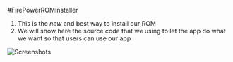 
#FirePowerROMInstaller


1. This is the *new* and best way to install our ROM 
2. We will show here the source code that we using to let the app do what we want so that users can use our app 



![Screenshots](http://exyfirerom.com/r/fireinstaller-white.jpg)

